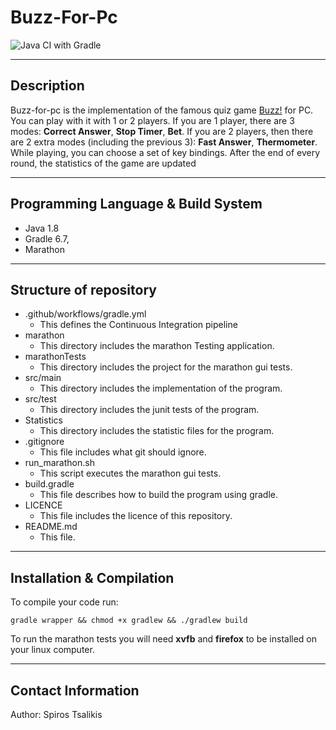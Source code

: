 # Buzz-For-Pc

![Java CI with Gradle](https://github.com/spyridon97/Buzz-For-Pc/workflows/Java%20CI%20with%20Gradle/badge.svg)

--------------------------------------------------------------------------------
## Description

Buzz-for-pc is the implementation of the famous quiz game [Buzz!](https://en.wikipedia.org/wiki/Buzz!) for PC.
You can play with it with 1 or 2 players. If you are 1 player, there are 3 modes: **Correct Answer**, **Stop Timer**, **Bet**.
If you are 2 players, then there are 2 extra modes (including the previous 3): **Fast Answer**, **Thermometer**.
While playing, you can choose a set of key bindings. After the end of every round, the statistics of the game are updated

--------------------------------------------------------------------------------
## Programming Language & Build System
* Java 1.8
* Gradle 6.7,
* Marathon

--------------------------------------------------------------------------------
## Structure of repository
* .github/workflows/gradle.yml
    * This defines the Continuous Integration pipeline
* marathon
    * This directory includes the marathon Testing application.
* marathonTests
    * This directory includes the project for the marathon gui tests.
* src/main
    * This directory includes the implementation of the program.
* src/test
    * This directory includes the junit tests of the program.
* Statistics
  * This directory includes the statistic files for the program.
* .gitignore
    * This file includes what git should ignore.
* run_marathon.sh
    * This script executes the marathon gui tests.
* build.gradle
    * This file describes how to build the program using gradle.
* LICENCE
    * This file includes the licence of this repository.
* README.md
    * This file.

--------------------------------------------------------------------------------
## Installation & Compilation

To compile your code run:
```
gradle wrapper && chmod +x gradlew && ./gradlew build
```

To run the marathon tests you will need **xvfb** and **firefox** to be installed on your linux computer.

--------------------------------------------------------------------------------
## Contact Information

Author: Spiros Tsalikis

